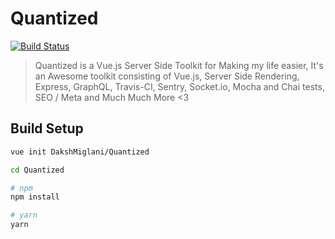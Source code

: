 # Quantized

[![Build Status](https://travis-ci.org/DakshMiglani/Quantized.svg?branch=master)](https://travis-ci.org/DakshMiglani/Quantized)

> Quantized is a Vue.js Server Side Toolkit for Making my life easier, It's an Awesome toolkit consisting of Vue.js, Server Side Rendering, Express, GraphQL, Travis-CI, Sentry, Socket.io, Mocha and Chai tests, SEO / Meta and Much Much More <3

## Build Setup

``` bash
vue init DakshMiglani/Quantized

cd Quantized

# npm
npm install

# yarn
yarn
```
